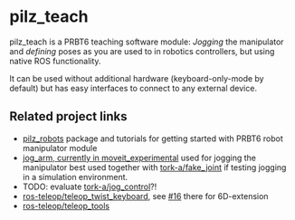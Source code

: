 # pilz_teach

pilz_teach is a PRBT6 teaching software module:
*Jogging* the manipulator and *defining* poses as you are used to in robotics controllers, but using native ROS functionality.

It can be used without additional hardware (keyboard-only-mode by default) but has easy interfaces to connect to any external device.


## Related project links
* [pilz_robots](http://wiki.ros.org/pilz_robots) package and tutorials for getting started with PRBT6 robot manipulator module
* [jog_arm, currently in moveit_experimental](https://github.com/ros-planning/moveit) used for jogging the manipulator
  best used together with
  [tork-a/fake_joint](https://github.com/tork-a/fake_joint) if testing jogging in a simulation environment.
* TODO: evaluate [tork-a/jog_control](https://github.com/tork-a/jog_control)?!
* [ros-teleop/teleop_twist_keyboard](https://github.com/ros-teleop/teleop_twist_keyboard/),
  see [#16](https://github.com/ros-teleop/teleop_twist_keyboard/pull/16) there for 6D-extension
* [ros-teleop/teleop_tools](https://github.com/ros-teleop/teleop_tools)
